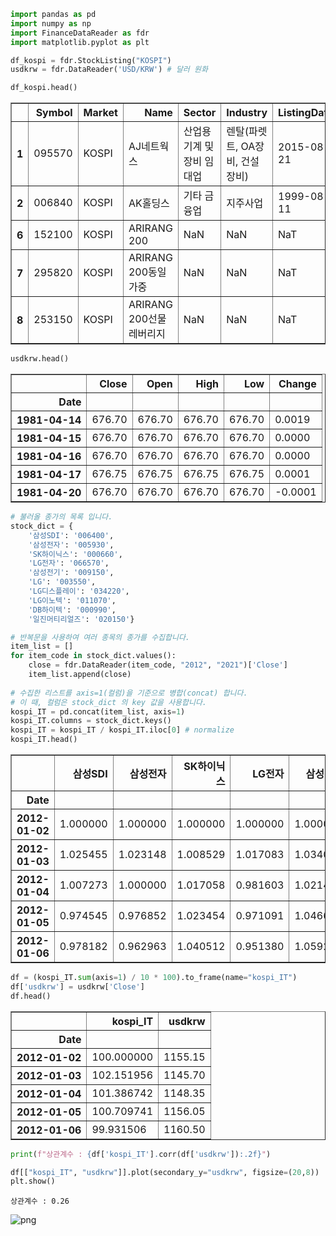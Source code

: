 ```python
import pandas as pd
import numpy as np
import FinanceDataReader as fdr
import matplotlib.pyplot as plt
```


```python
df_kospi = fdr.StockListing("KOSPI")
usdkrw = fdr.DataReader('USD/KRW') # 달러 원화
```


```python
df_kospi.head()
```




<div>
<style scoped>
    .dataframe tbody tr th:only-of-type {
        vertical-align: middle;
    }

    .dataframe tbody tr th {
        vertical-align: top;
    }

    .dataframe thead th {
        text-align: right;
    }
</style>
<table border="1" class="dataframe">
  <thead>
    <tr style="text-align: right;">
      <th></th>
      <th>Symbol</th>
      <th>Market</th>
      <th>Name</th>
      <th>Sector</th>
      <th>Industry</th>
      <th>ListingDate</th>
      <th>SettleMonth</th>
      <th>Representative</th>
      <th>HomePage</th>
      <th>Region</th>
    </tr>
  </thead>
  <tbody>
    <tr>
      <th>1</th>
      <td>095570</td>
      <td>KOSPI</td>
      <td>AJ네트웍스</td>
      <td>산업용 기계 및 장비 임대업</td>
      <td>렌탈(파렛트, OA장비, 건설장비)</td>
      <td>2015-08-21</td>
      <td>12월</td>
      <td>박대현</td>
      <td>http://www.ajnet.co.kr</td>
      <td>서울특별시</td>
    </tr>
    <tr>
      <th>2</th>
      <td>006840</td>
      <td>KOSPI</td>
      <td>AK홀딩스</td>
      <td>기타 금융업</td>
      <td>지주사업</td>
      <td>1999-08-11</td>
      <td>12월</td>
      <td>채형석, 이석주(각자 대표이사)</td>
      <td>http://www.aekyunggroup.co.kr</td>
      <td>서울특별시</td>
    </tr>
    <tr>
      <th>6</th>
      <td>152100</td>
      <td>KOSPI</td>
      <td>ARIRANG 200</td>
      <td>NaN</td>
      <td>NaN</td>
      <td>NaT</td>
      <td>NaN</td>
      <td>NaN</td>
      <td>NaN</td>
      <td>NaN</td>
    </tr>
    <tr>
      <th>7</th>
      <td>295820</td>
      <td>KOSPI</td>
      <td>ARIRANG 200동일가중</td>
      <td>NaN</td>
      <td>NaN</td>
      <td>NaT</td>
      <td>NaN</td>
      <td>NaN</td>
      <td>NaN</td>
      <td>NaN</td>
    </tr>
    <tr>
      <th>8</th>
      <td>253150</td>
      <td>KOSPI</td>
      <td>ARIRANG 200선물레버리지</td>
      <td>NaN</td>
      <td>NaN</td>
      <td>NaT</td>
      <td>NaN</td>
      <td>NaN</td>
      <td>NaN</td>
      <td>NaN</td>
    </tr>
  </tbody>
</table>
</div>




```python
usdkrw.head()
```




<div>
<style scoped>
    .dataframe tbody tr th:only-of-type {
        vertical-align: middle;
    }

    .dataframe tbody tr th {
        vertical-align: top;
    }

    .dataframe thead th {
        text-align: right;
    }
</style>
<table border="1" class="dataframe">
  <thead>
    <tr style="text-align: right;">
      <th></th>
      <th>Close</th>
      <th>Open</th>
      <th>High</th>
      <th>Low</th>
      <th>Change</th>
    </tr>
    <tr>
      <th>Date</th>
      <th></th>
      <th></th>
      <th></th>
      <th></th>
      <th></th>
    </tr>
  </thead>
  <tbody>
    <tr>
      <th>1981-04-14</th>
      <td>676.70</td>
      <td>676.70</td>
      <td>676.70</td>
      <td>676.70</td>
      <td>0.0019</td>
    </tr>
    <tr>
      <th>1981-04-15</th>
      <td>676.70</td>
      <td>676.70</td>
      <td>676.70</td>
      <td>676.70</td>
      <td>0.0000</td>
    </tr>
    <tr>
      <th>1981-04-16</th>
      <td>676.70</td>
      <td>676.70</td>
      <td>676.70</td>
      <td>676.70</td>
      <td>0.0000</td>
    </tr>
    <tr>
      <th>1981-04-17</th>
      <td>676.75</td>
      <td>676.75</td>
      <td>676.75</td>
      <td>676.75</td>
      <td>0.0001</td>
    </tr>
    <tr>
      <th>1981-04-20</th>
      <td>676.70</td>
      <td>676.70</td>
      <td>676.70</td>
      <td>676.70</td>
      <td>-0.0001</td>
    </tr>
  </tbody>
</table>
</div>




```python
# 불러올 종가의 목록 입니다.
stock_dict = {
    '삼성SDI': '006400',
    '삼성전자': '005930',
    'SK하이닉스': '000660',
    'LG전자': '066570',
    '삼성전기': '009150',
    'LG': '003550',
    'LG디스플레이': '034220',
    'LG이노텍': '011070',
    'DB하이텍': '000990',
    '일진머티리얼즈': '020150'}

# 반복문을 사용하여 여러 종목의 종가를 수집합니다.
item_list = []
for item_code in stock_dict.values():
    close = fdr.DataReader(item_code, "2012", "2021")['Close']
    item_list.append(close)
    
# 수집한 리스트를 axis=1(컬럼)을 기준으로 병합(concat) 합니다.
# 이 때, 컬럼은 stock_dict 의 key 값을 사용합니다.
kospi_IT = pd.concat(item_list, axis=1)
kospi_IT.columns = stock_dict.keys()
kospi_IT = kospi_IT / kospi_IT.iloc[0] # normalize
kospi_IT.head()
```




<div>
<style scoped>
    .dataframe tbody tr th:only-of-type {
        vertical-align: middle;
    }

    .dataframe tbody tr th {
        vertical-align: top;
    }

    .dataframe thead th {
        text-align: right;
    }
</style>
<table border="1" class="dataframe">
  <thead>
    <tr style="text-align: right;">
      <th></th>
      <th>삼성SDI</th>
      <th>삼성전자</th>
      <th>SK하이닉스</th>
      <th>LG전자</th>
      <th>삼성전기</th>
      <th>LG</th>
      <th>LG디스플레이</th>
      <th>LG이노텍</th>
      <th>DB하이텍</th>
      <th>일진머티리얼즈</th>
    </tr>
    <tr>
      <th>Date</th>
      <th></th>
      <th></th>
      <th></th>
      <th></th>
      <th></th>
      <th></th>
      <th></th>
      <th></th>
      <th></th>
      <th></th>
    </tr>
  </thead>
  <tbody>
    <tr>
      <th>2012-01-02</th>
      <td>1.000000</td>
      <td>1.000000</td>
      <td>1.000000</td>
      <td>1.000000</td>
      <td>1.000000</td>
      <td>1.000000</td>
      <td>1.000000</td>
      <td>1.000000</td>
      <td>1.000000</td>
      <td>1.000000</td>
    </tr>
    <tr>
      <th>2012-01-03</th>
      <td>1.025455</td>
      <td>1.023148</td>
      <td>1.008529</td>
      <td>1.017083</td>
      <td>1.034048</td>
      <td>1.048780</td>
      <td>1.026052</td>
      <td>1.015737</td>
      <td>0.996124</td>
      <td>1.020240</td>
    </tr>
    <tr>
      <th>2012-01-04</th>
      <td>1.007273</td>
      <td>1.000000</td>
      <td>1.017058</td>
      <td>0.981603</td>
      <td>1.021438</td>
      <td>1.052034</td>
      <td>1.024048</td>
      <td>1.015737</td>
      <td>1.031008</td>
      <td>0.988477</td>
    </tr>
    <tr>
      <th>2012-01-05</th>
      <td>0.974545</td>
      <td>0.976852</td>
      <td>1.023454</td>
      <td>0.971091</td>
      <td>1.046658</td>
      <td>1.032515</td>
      <td>1.026052</td>
      <td>1.002861</td>
      <td>1.040052</td>
      <td>0.976894</td>
    </tr>
    <tr>
      <th>2012-01-06</th>
      <td>0.978182</td>
      <td>0.962963</td>
      <td>1.040512</td>
      <td>0.951380</td>
      <td>1.059269</td>
      <td>1.026008</td>
      <td>1.008016</td>
      <td>0.981402</td>
      <td>1.025840</td>
      <td>0.959580</td>
    </tr>
  </tbody>
</table>
</div>




```python
df = (kospi_IT.sum(axis=1) / 10 * 100).to_frame(name="kospi_IT")
df['usdkrw'] = usdkrw['Close']
df.head()
```




<div>
<style scoped>
    .dataframe tbody tr th:only-of-type {
        vertical-align: middle;
    }

    .dataframe tbody tr th {
        vertical-align: top;
    }

    .dataframe thead th {
        text-align: right;
    }
</style>
<table border="1" class="dataframe">
  <thead>
    <tr style="text-align: right;">
      <th></th>
      <th>kospi_IT</th>
      <th>usdkrw</th>
    </tr>
    <tr>
      <th>Date</th>
      <th></th>
      <th></th>
    </tr>
  </thead>
  <tbody>
    <tr>
      <th>2012-01-02</th>
      <td>100.000000</td>
      <td>1155.15</td>
    </tr>
    <tr>
      <th>2012-01-03</th>
      <td>102.151956</td>
      <td>1145.70</td>
    </tr>
    <tr>
      <th>2012-01-04</th>
      <td>101.386742</td>
      <td>1148.35</td>
    </tr>
    <tr>
      <th>2012-01-05</th>
      <td>100.709741</td>
      <td>1156.05</td>
    </tr>
    <tr>
      <th>2012-01-06</th>
      <td>99.931506</td>
      <td>1160.50</td>
    </tr>
  </tbody>
</table>
</div>




```python
print(f"상관계수 : {df['kospi_IT'].corr(df['usdkrw']):.2f}")

df[["kospi_IT", "usdkrw"]].plot(secondary_y="usdkrw", figsize=(20,8))
plt.show()
```

    상관계수 : 0.26
    


![png](output_6_1.png)



```python

```
